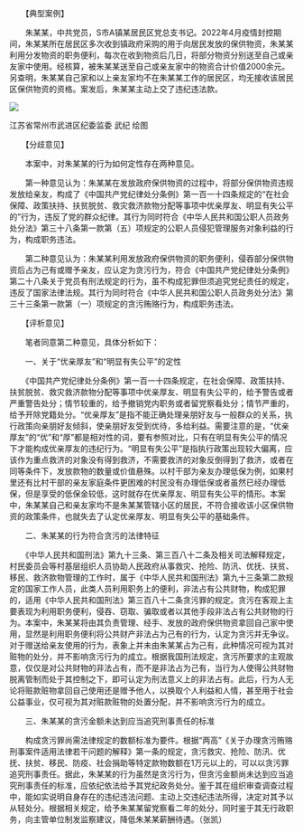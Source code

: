 　　【典型案例】

　　朱某某，中共党员，S市A镇某居民区党总支书记。2022年4月疫情封控期间，朱某某所在居民区多次收到镇政府采购的用于向居民发放的保供物资，朱某某利用分发物资的职务便利，每次在收到物资后几日，将部分物资分别送至自己或亲友家中使用。经核算，被朱某某送至自己或亲友家中的物资合计价值2000余元。另查明，朱某某自己家和以上亲友家均不在朱某某工作的居民区，均无接收该居民区保供物资的资格。案发后，朱某某主动上交了违纪违法款。

![](https://www.ccdi.gov.cn/hdjln/ywtt/202209/W020220929567995192318.jpeg)

江苏省常州市武进区纪委监委 武纪 绘图

　　【分歧意见】

　　本案中，对朱某某的行为如何定性存在两种意见。

　　第一种意见认为：朱某某在发放政府保供物资的过程中，将部分保供物资违规发放给亲友，构成了《中国共产党纪律处分条例》第一百一十四条规定的“在社会保障、政策扶持、扶贫脱贫、救灾救济款物分配等事项中优亲厚友、明显有失公平的”行为，违反了党的群众纪律。其行为同时符合《中华人民共和国公职人员政务处分法》第三十八条第一款第（五）项规定的公职人员侵犯管理服务对象利益的行为，构成职务违法。

　　第二种意见认为：朱某某利用发放政府保供物资的职务便利，侵吞部分保供物资后占为己有或赠予亲友，应认定为贪污行为，符合《中国共产党纪律处分条例》第二十八条关于党员有刑法规定的行为，虽不构成犯罪但须追究党纪责任的规定，违反了国家法律法规。其行为同时符合《中华人民共和国公职人员政务处分法》第三十三条第一款第（一）项规定的贪污贿赂行为，构成职务违法。

　　【评析意见】

　　笔者同意第二种意见，具体分析如下：

　　一、关于“优亲厚友”和“明显有失公平”的定性

　　《中国共产党纪律处分条例》第一百一十四条规定，在社会保障、政策扶持、扶贫脱贫、救灾救济款物分配等事项中优亲厚友、明显有失公平的，给予警告或者严重警告处分；情节较重的，给予撤销党内职务或者留党察看处分；情节严重的，给予开除党籍处分。“优亲厚友”是指不能正确处理亲朋好友与一般群众的关系，执行政策向亲朋好友倾斜，使亲朋好友受到优待，多给利益。需要注意的是，“优亲厚友”的“优”和“厚”都是相对性的词，要有参照对比，只有在明显有失公平的情况下才能构成优亲厚友的违纪行为。“明显有失公平”是指执行政策出现较大偏离，应该作为重点救济的对象没有得到救济，不需要救济的对象反倒得到了救济，或者在同等条件下，发放款物的数量或价值悬殊。以村干部为亲友办理低保为例，如果村里还有比村干部的亲友家庭条件更困难的村民没有办理低保或者虽然已经办理低保，但是享受的低保金较低，这时就存在优亲厚友、明显有失公平的情形。本案中，朱某某自己和亲友家均不是朱某某管辖小区的居民，不符合接收该小区保供物资的政策条件，也就失去了认定优亲厚友、明显有失公平的基础条件。

　　二、朱某某的行为符合贪污的法律特征

　　《中华人民共和国刑法》第九十三条、第三百八十二条及相关司法解释规定，村民委员会等村基层组织人员协助人民政府从事救灾、抢险、防汛、优抚、扶贫、移民、救济款物管理的工作时，属于《中华人民共和国刑法》第九十三条第二款规定的国家工作人员，此类人员利用职务上的便利，非法占有公共财物，构成犯罪的，适用《中华人民共和国刑法》第三百八十二条贪污罪的规定。贪污在客观上主要表现为利用职务便利，侵吞、窃取、骗取或者以其他手段非法占有公共财物的行为。本案中，朱某某将由其负责管理、经手、发放的政府保供物资拿回自己家中使用，显然是利用职务便利将公共财产非法占为己有的行为，认定为贪污并无争议。对于赠送给亲友使用的行为，表象上并未由朱某某占为己有，此种情况可视为其对赃物的处分，并不影响贪污行为的成立。根据我国刑法规定，贪污所要求的主观故意，仅仅是对公共财物的非法占有，而不是非法占为己有，当行为人使得公共财物脱离管制而处于其控制之下，即可认定为刑法意义上的非法占有。此后，行为人无论将赃款赃物拿回自己使用还是赠予他人，以换取个人利益和人情，甚至用于社会公益事业，仅可视为其对赃款赃物的处置分配，并不影响贪污行为的成立。

　　三、朱某某的贪污金额未达到应当追究刑事责任的标准

　　构成贪污罪尚需法律规定的数额标准为要件。根据“两高”《关于办理贪污贿赂刑事案件适用法律若干问题的解释》第一条的规定，贪污救灾、抢险、防汛、优抚、扶贫、移民、防疫、社会捐助等特定款物数额在1万元以上的，可以以贪污罪追究刑事责任。据此，朱某某的行为虽然是贪污行为，但贪污金额尚未达到应当追究刑事责任的标准，应依纪依法给予其党纪政务处分。鉴于其在组织审查调查过程中，能如实说明自身存在的违纪违法问题、主动上交违纪违法所得，决定对其予以从轻处分。根据相关规定，给予朱某某留党察看二年的处分，同时鉴于其无行政职务，向主管单位制发监察建议，降低朱某某薪酬待遇。（张凯）